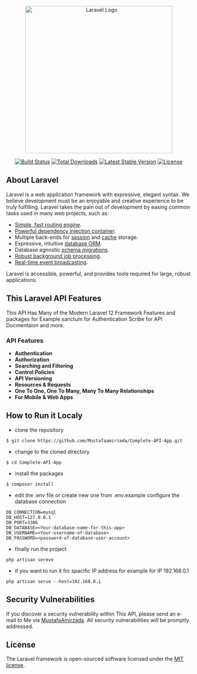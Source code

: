 <p align="center"><a href="https://laravel.com" target="_blank"><img src="https://raw.githubusercontent.com/laravel/art/master/logo-lockup/5%20SVG/2%20CMYK/1%20Full%20Color/laravel-logolockup-cmyk-red.svg" width="400" alt="Laravel Logo"></a></p>

<p align="center">
<a href="https://github.com/laravel/framework/actions"><img src="https://github.com/laravel/framework/workflows/tests/badge.svg" alt="Build Status"></a>
<a href="https://packagist.org/packages/laravel/framework"><img src="https://img.shields.io/packagist/dt/laravel/framework" alt="Total Downloads"></a>
<a href="https://packagist.org/packages/laravel/framework"><img src="https://img.shields.io/packagist/v/laravel/framework" alt="Latest Stable Version"></a>
<a href="https://packagist.org/packages/laravel/framework"><img src="https://img.shields.io/packagist/l/laravel/framework" alt="License"></a>
</p>

## About Laravel

Laravel is a web application framework with expressive, elegant syntax. We believe development must be an enjoyable and creative experience to be truly fulfilling. Laravel takes the pain out of development by easing common tasks used in many web projects, such as:

- [Simple, fast routing engine](https://laravel.com/docs/routing).
- [Powerful dependency injection container](https://laravel.com/docs/container).
- Multiple back-ends for [session](https://laravel.com/docs/session) and [cache](https://laravel.com/docs/cache) storage.
- Expressive, intuitive [database ORM](https://laravel.com/docs/eloquent).
- Database agnostic [schema migrations](https://laravel.com/docs/migrations).
- [Robust background job processing](https://laravel.com/docs/queues).
- [Real-time event broadcasting](https://laravel.com/docs/broadcasting).

Laravel is accessible, powerful, and provides tools required for large, robust applications.


## This Laravel API Features

This API Has Many of the Modern Laravel 12 Framework Features and packages for Example sanctum for Authentication Scribe for API Docmentaion and more.

### API Features

- **Authentication**
- **Authorization**
- **Searching and Filtering**
- **Control Policies**
- **API Versioning**
- **Resources & Requests**
- **One To One, One To Many, Many To Many Relationships**
- **For Mobile & Web Apps**


## How to Run it Localy

- clone the repository 
```
$ git clone https://github.com/Mustafaamirzada/Complete-API-App.git
```
- change to the cloned directory
```
$ cd Complete-API-App
```
- install the packages
```
$ composer install
```

- edit the .env file or create new one from .env.example configure the database connection
```
DB_CONNECTION=mysql
DB_HOST=127.0.0.1
DB_PORT=3306
DB_DATABASE=<Your-database-name-for-this-app>
DB_USERNAME=<Your-username-of-database>
DB_PASSWORD=<password-of-database-user-account>
```
- finally run the project
```
php artisan sereve
```
- if you want to run it for spacific IP address for example for IP 192.168.0.1
```
php artisan serve --host=192.168.0.1
```

## Security Vulnerabilities

If you discover a security vulnerability within This API, please send an e-mail to Me via [MustafaAmirzada](mailto:mustafa.amirzada.afg@gmail.com). All security vulnerabilities will be promptly addressed.

## License

The Laravel framework is open-sourced software licensed under the [MIT license](https://opensource.org/licenses/MIT).

